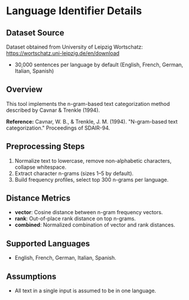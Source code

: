 # Language Identifier Details
## Dataset Source
Dataset obtained from University of Leipzig Wortschatz: https://wortschatz.uni-leipzig.de/en/download
- 30,000 sentences per language by default (English, French, German, Italian, Spanish)

## Overview
This tool implements the n-gram-based text categorization method described by Cavnar & Trenkle (1994).

**Reference:**
Cavnar, W. B., & Trenkle, J. M. (1994). "N-gram-based text categorization." Proceedings of SDAIR-94.

## Preprocessing Steps
1. Normalize text to lowercase, remove non-alphabetic characters, collapse whitespace.
2. Extract character n-grams (sizes 1–5 by default).
3. Build frequency profiles, select top 300 n-grams per language.

## Distance Metrics
- **vector**: Cosine distance between n-gram frequency vectors.
- **rank**: Out-of-place rank distance on top n-grams.
- **combined**: Normalized combination of vector and rank distances.

## Supported Languages
- English, French, German, Italian, Spanish.

## Assumptions
- All text in a single input is assumed to be in one language.
